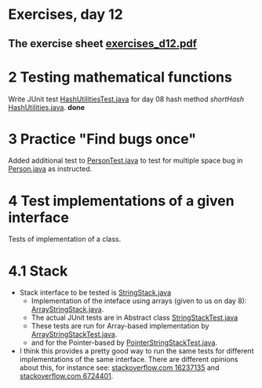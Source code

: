 # Exercises, day 12

## The exercise sheet [exercises_d12.pdf](exercises_d12.pdf) 

# 2 Testing mathematical functions

Write JUnit test [HashUtilitiesTest.java](src/HashUtilitiesTest.java) for day 08 
hash method *shortHash* [HashUtilities.java](src/HashUtilities.java). **done**


# 3 Practice "Find bugs once"

Added additional test to [PersonTest.java](src/PersonTest.java) to test for
multiple space bug in [Person.java](src/Person.java) as instructed.

# 4 Test implementations of a given interface

Tests of implementation of a class.

# 4.1 Stack

* Stack interface to be tested is [StringStack.java](src/StringStack/StringStack.java) 
  * Implementation of the inteface using arrays (given to us on day 8): 
   [ArrayStringStack.java](src/StringStack/ArrayStringStack.java). 
  * The actual JUnit tests are in Abstract class [StringStackTest.java](src/StringStack/StringStackTest.java)
  * These tests are run for Array-based implementation by [ArrayStringStackTest.java](src/StringStack/ArrayStringStackTest.java).
  * and for the Pointer-based by [PointerStringStackTest.java](src/StringStack/PointerStringStackTest.java).
* I think this provides a pretty good way to run the same tests for different implementations of the same interface. 
There are different opinions about this, for instance see:
[stackoverflow.com 16237135](http://stackoverflow.com/questions/16237135/junit-writing-a-single-unit-test-for-multiple-implementations-of-an-interface) and
[stackoverflow.com 6724401](http://stackoverflow.com/questions/6724401/how-to-write-junit-tests-for-interfaces). 




